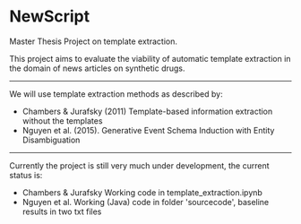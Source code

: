 # NewScript
Master Thesis Project on template extraction.  

This project aims to evaluate the viability of automatic template extraction in the domain of news articles on synthetic drugs.

---
We will use template extraction methods as described by:
- Chambers & Jurafsky (2011) Template-based information extraction without the templates
- Nguyen et al. (2015). Generative Event Schema Induction with Entity Disambiguation

---
Currently the project is still very much under development, the current status is:
- Chambers & Jurafsky   Working code in template_extraction.ipynb
- Nguyen et al.         Working (Java) code in folder 'sourcecode', baseline results in two txt files
